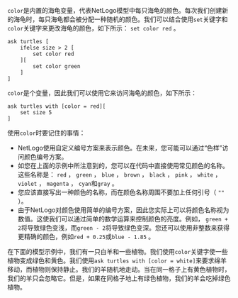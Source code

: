 `color`是内置的海龟变量，代表NetLogo模型中每只海龟的颜色。每次我们创建新的海龟时，每只海龟都会被分配一种随机的颜色。我们可以结合使用`set`关键字和`color`关键字来更改海龟的颜色，如下所示： `set color red` 。



```
ask turtles [
	ifelse size > 2 [
		set color red
	][
		set color green
	]
]
```


`color`是个变量，因此我们可以使用它来访问海龟的颜色，如下所示： 

```
ask turtles with [color = red][
	set size 5
]
```


使用`color`时要记住的事情：

- NetLogo使用自定义编号方案来表示颜色。在未来，您可能可以通过“色样”访问颜色编号方案。
- 如您在上面的示例中所注意到的，您可以在代码中直接使用常见颜色的名称。这些名称是： `red` ， `green` ， `blue` ， `brown` ， `black` ， `pink` ， `white` ， `violet` ， `magenta` ， `cyan`和`gray` 。
- 您应该直接写出一种颜色的名称，而在颜色名称周围不要加上任何引号（ `""` ）。
- 由于NetLogo对颜色使用简单的编号方案，因此您实际上可以将颜色名称视为数值。这使我们可以通过简单的数学运算来控制颜色的亮度。例如， `green + 2`将导致绿色变浅，而`green - 2`将导致绿色变深。您还可以使用非整数来获得更精确的颜色，例如`red + 0.25`或`blue - 1.85` 。


在下面的模型示例中，我们有一只白羊和一些植物。我们使用`color`关键字使一些植物变成绿色和黄色。我们使用`ask turtles with [color = white]`来要求绵羊移动，而植物则保持静止。我们的羊随机地走动。当在同一格子上有黄色植物时，我们的羊只会忽略它。但是，如果在同格子地上有绿色植物，我们的羊会吃掉绿色植物。

